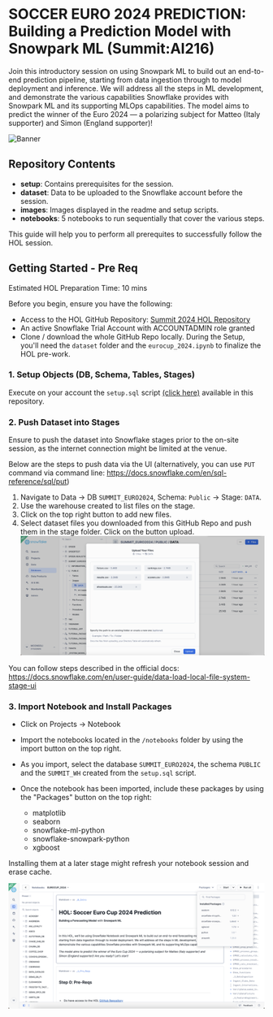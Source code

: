 # SOCCER EURO 2024 PREDICTION: Building a Prediction Model with Snowpark ML (Summit:AI216)
Join this introductory session on using Snowpark ML to build out an end-to-end prediction pipeline, starting from data ingestion through to model deployment and inference. We will address all the steps in ML development, and demonstrate the various capabilities Snowflake provides with Snowpark ML and its supporting MLOps capabilities. The model aims to predict the winner of the Euro 2024 — a polarizing subject for Matteo (Italy supporter) and Simon (England supporter)!

![Banner](https://github.com/sfc-gh-mconsoli/summit_2024_hol_AI216/blob/main/images/readme_banner.png)

## Repository Contents

- **setup**: Contains prerequisites for the session.
- **dataset**: Data to be uploaded to the Snowflake account before the session.
- **images**: Images displayed in the readme and setup scripts.
- **notebooks**: 5 notebooks to run sequentially that cover the various steps.

This guide will help you to perform all prerequites to successfully follow the HOL session. 

## Getting Started - Pre Req
Estimated HOL Preparation Time: 10 mins

Before you begin, ensure you have the following:

- Access to the HOL GitHub Repository: [Summit 2024 HOL Repository](https://github.com/Snowflake-Labs/sfguide-sporting-events-prediction-using-snowpark-ml)
- An active Snowflake Trial Account with ACCOUNTADMIN role granted
- Clone / download the whole GitHub Repo locally. During the Setup, you'll need the `dataset` folder and the `eurocup_2024.ipynb` to finalize the HOL pre-work.

### 1. Setup Objects (DB, Schema, Tables, Stages)

Execute on your account the `setup.sql` script [(click here)](https://github.com/Snowflake-Labs/sfguide-sporting-events-prediction-using-snowpark-ml/blob/main/setup/setup.sql) available in this repository.

### 2. Push Dataset into Stages

Ensure to push the dataset into Snowflake stages prior to the on-site session, as the internet connection might be limited at the venue. 

Below are the steps to push data via the UI (alternatively, you can use `PUT` command via command line: https://docs.snowflake.com/en/sql-reference/sql/put)

1. Navigate to Data -> DB `SUMMIT_EURO2024`, Schema: `Public` -> Stage: `DATA`.
2. Use the warehouse created to list files on the stage.
3. Click on the top right button to add new files.
4. Select dataset files you downloaded from this GitHub Repo and push them in the stage folder. Click on the button upload. 
![Step](https://github.com/Snowflake-Labs/sfguide-sporting-events-prediction-using-snowpark-ml/blob/main/images/upload_dataset_1.png)

You can follow steps described in the official docs: https://docs.snowflake.com/en/user-guide/data-load-local-file-system-stage-ui

### 3. Import Notebook and Install Packages
- Click on Projects -> Notebook
- Import the notebooks located in the `/notebooks` folder by using the import button on the top right.
- As you import, select the database `SUMMIT_EURO2024`, the schema `PUBLIC` and the `SUMMIT_WH` created from the `setup.sql` script.
- Once the notebook has been imported, include these packages by using the "Packages" button on the top right:

  - matplotlib
  - seaborn
  - snowflake-ml-python
  - snowflake-snowpark-python
  - xgboost

Installing them at a later stage  might refresh your notebook session and erase cache.

![Step](https://github.com/Snowflake-Labs/sfguide-sporting-events-prediction-using-snowpark-ml/blob/main/images/installed_packages.png)
